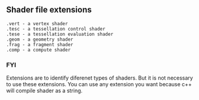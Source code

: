## Shader file extensions
```
.vert - a vertex shader
.tesc - a tessellation control shader
.tese - a tessellation evaluation shader
.geom - a geometry shader
.frag - a fragment shader
.comp - a compute shader
```

### FYI
Extensions are to identify diferenet types of shaders.
But it is not necessary to use these extensions. You can use any extension you want because c++ will compile shader as a string.